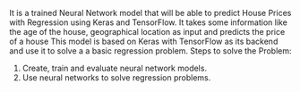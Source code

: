 It is a trained Neural Network model that will be able to predict House Prices with Regression using Keras and TensorFlow.
It takes some information like the age of the house, geographical location as input and predicts the price of a house 
This model is based on Keras with TensorFlow as its backend and use it to solve a  a basic regression problem.
Steps to solve the Problem:
1. Create, train and evaluate neural network models.
2. Use neural networks to solve regression problems.
